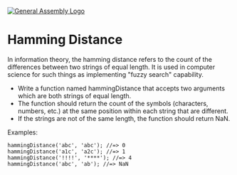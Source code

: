 [![General Assembly Logo](https://camo.githubusercontent.com/1a91b05b8f4d44b5bbfb83abac2b0996d8e26c92/687474703a2f2f692e696d6775722e636f6d2f6b6538555354712e706e67)](https://generalassemb.ly/education/web-development-immersive)

# Hamming Distance

In information theory, the hamming distance refers to the count of the differences between two strings of equal length.  It is used in computer science for such things as implementing "fuzzy search"  capability.
- Write a function named hammingDistance that accepts two arguments which are both strings of equal length.
- The function should return the count of the symbols (characters, numbers, etc.) at the same position within each string that are different.
- If the strings are not of the same length, the function should return NaN.

Examples:
```
hammingDistance('abc', 'abc'); //=> 0
hammingDistance('a1c', 'a2c'); //=> 1
hammingDistance('!!!!', '****'); //=> 4
hammingDistance('abc', 'ab'); //=> NaN
```